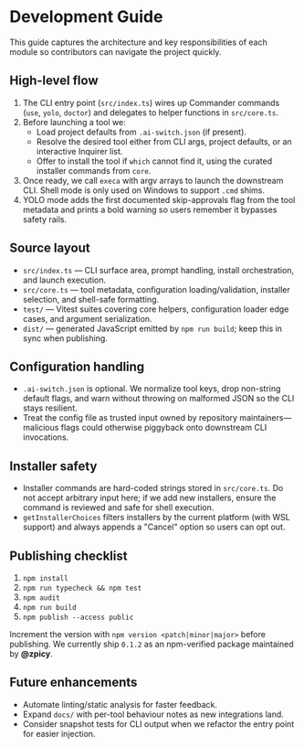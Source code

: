 # Development Guide

This guide captures the architecture and key responsibilities of each module so contributors can navigate the project quickly.

## High-level flow
1. The CLI entry point (`src/index.ts`) wires up Commander commands (`use`, `yolo`, `doctor`) and delegates to helper functions in `src/core.ts`.
2. Before launching a tool we:
   - Load project defaults from `.ai-switch.json` (if present).
   - Resolve the desired tool either from CLI args, project defaults, or an interactive Inquirer list.
   - Offer to install the tool if `which` cannot find it, using the curated installer commands from `core`.
3. Once ready, we call `execa` with argv arrays to launch the downstream CLI. Shell mode is only used on Windows to support `.cmd` shims.
4. YOLO mode adds the first documented skip-approvals flag from the tool metadata and prints a bold warning so users remember it bypasses safety rails.

## Source layout
- `src/index.ts` — CLI surface area, prompt handling, install orchestration, and launch execution.
- `src/core.ts` — tool metadata, configuration loading/validation, installer selection, and shell-safe formatting.
- `test/` — Vitest suites covering core helpers, configuration loader edge cases, and argument serialization.
- `dist/` — generated JavaScript emitted by `npm run build`; keep this in sync when publishing.

## Configuration handling
- `.ai-switch.json` is optional. We normalize tool keys, drop non-string default flags, and warn without throwing on malformed JSON so the CLI stays resilient.
- Treat the config file as trusted input owned by repository maintainers—malicious flags could otherwise piggyback onto downstream CLI invocations.

## Installer safety
- Installer commands are hard-coded strings stored in `src/core.ts`. Do not accept arbitrary input here; if we add new installers, ensure the command is reviewed and safe for shell execution.
- `getInstallerChoices` filters installers by the current platform (with WSL support) and always appends a "Cancel" option so users can opt out.

## Publishing checklist
1. `npm install`
2. `npm run typecheck && npm test`
3. `npm audit`
4. `npm run build`
5. `npm publish --access public`

Increment the version with `npm version <patch|minor|major>` before publishing. We currently ship `0.1.2` as an npm-verified package maintained by **@zpicy**.

## Future enhancements
- Automate linting/static analysis for faster feedback.
- Expand `docs/` with per-tool behaviour notes as new integrations land.
- Consider snapshot tests for CLI output when we refactor the entry point for easier injection.
